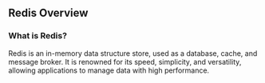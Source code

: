 ## Redis Overview

### What is Redis?
Redis is an in-memory data structure store, used as a database, cache, and message broker. It is renowned for its speed, simplicity, and versatility, allowing applications to manage data with high performance.